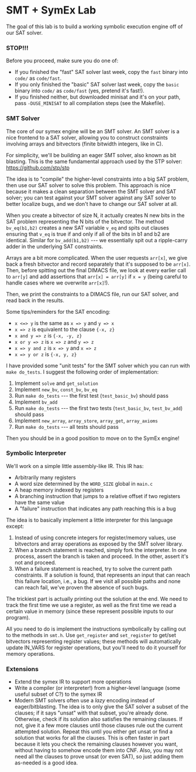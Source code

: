 # SMT + SymEx Lab
The goal of this lab is to build a working symbolic execution engine off of our
SAT solver.

### STOP!!!
Before you proceed, make sure you do one of:
- If you finished the "fast" SAT solver last week, copy the `fast` binary into
  `code/` as `code/fast`.
- If you only finished the "basic" SAT solver last week, copy the `basic`
  binary into `code/` as `code/fast` (yes, pretend it's fast!).
- If you finished neither, but downloaded minisat and it's on your path, pass
  `-DUSE_MINISAT` to all compilation steps (see the Makefile).

### SMT Solver
The core of our symex engine will be an SMT solver. An SMT solver is a nice
frontend to a SAT solver, allowing you to construct constraints involving
arrays and bitvectors (finite bitwidth integers, like in C).

For simplicity, we'll be building an eager SMT solver, also known as bit
blasting. This is the same fundamental approach used by the STP solver:
https://github.com/stp/stp

The idea is to "compile" the higher-level constraints into a big SAT problem,
then use our SAT solver to solve this problem.  This approach is nice because
it makes a clean separation between the SMT solver and SAT solver; you can test
against your SMT solver against any SAT solver to better localize bugs, and we
don't have to change our SAT solver at all.

When you create a bitvector of size N, it actually creates N new bits in the
SAT problem representing the N bits of the bitvector. The method `bv_eq(b1,b2)`
creates a new SAT variable `v_eq` and spits out clauses ensuring that `v_eq` is
true if and only if all of the bits in b1 and b2 are identical. Similar for
`bv_add(b1,b2)` --- we essentially spit out a ripple-carry adder in the
underlying SAT constraints.

Arrays are a bit more complicated. When the user requests `arr[x]`, we give
back a fresh bitvector and record separately that it's supposed to be `arr[x]`.
Then, before spitting out the final DIMACS file, we look at every earlier call
to `arr[y]` and add assertions that `arr[x] = arr[y]` if `x = y` (being careful
to handle cases where we overwrite `arr[x]`!).

Then, we print the constraints to a DIMACS file, run our SAT solver, and read
back in the results.

Some tips/reminders for the SAT encoding:
- `x <=> y` is the same as `x => y` and `y => x`
- `x => z` is equivalent to the clause `{-x, z}`
- `x and y => z` is `{-x, -y, z}`
- `x or y => z` is `x => z` and `y => z`
- `x => y and z` is `x => y` and `x => z`
- `x => y or z` is `{-x, y, z}`

I have provided some "unit tests" for the SMT solver which you can run with
`make do_tests`. I suggest the following order of implementation:
1. Implement `solve` and `get_solution`
2. Implement `new_bv`, `const_bv`, `bv_eq`
3. Run `make do_tests` --- the first test (`test_basic_bv`) should pass
4. Implement `bv_add`
5. Run `make do_tests` --- the first two tests (`test_basic_bv`, `test_bv_add`)
   should pass
6. Implement `new_array`, `array_store`, `array_get`, `array_axioms`
7. Run `make do_tests` --- all tests should pass

Then you should be in a good position to move on to the SymEx engine!

### Symbolic Interpreter
We'll work on a simple little assembly-like IR. This IR has:
- Arbitrarily many registers
- A word size determined by the `WORD_SIZE` global in `main.c`
- A heap memory indexed by registers
- A branching instruction that jumps to a relative offset if two registers have
  the same value
- A "failure" instruction that indicates any path reaching this is a bug

The idea is to basically implement a little interpreter for this language
except:
1. Instead of using concrete integers for register/memory values, use
   bitvectors and array operations as exposed by the SMT solver library.
2. When a branch statement is reached, simply fork the interpreter. In one
   process, assert the branch is taken and proceed. In the other, assert it's
   not and proceed.
3. When a failure statement is reached, try to solve the current path
   constraints. If a solution is found, that represents an input that can reach
   this failure location, i.e., a bug. If we visit all possible paths and none
   can reach fail, we've proven the absence of such bugs.

The trickiest part is actually printing out the solution at the end. We need to
track the first time we use a register, as well as the first time we read a
certain value in memory (since these represent possible inputs to our program).

All you need to do is implement the instructions symbolically by calling out to
the methods in `smt.h`. Use `get_register` and `set_register` to get/set
bitvectors representing register values; these methods will automatically
update IN_VARS for register operations, but you'll need to do it yourself for
memory operations.

### Extensions
- Extend the symex IR to support more operations
- Write a compiler (or interpreter!) from a higher-level language (some useful
  subset of C?) to the symex IR
- Modern SMT solvers often use a *lazy* encoding instead of eager/bitblasting.
  The idea is to only give the SAT solver a subset of the clauses; if it says
  "unsat" with that subset, you're already done. Otherwise, check if its
  solution also satisfies the remaining clauses. If not, give it a few more
  clauses until those clauses rule out the current attempted solution. Repeat
  this until you either get unsat or find a solution that works for all the
  clauses. This is often faster in part because it lets you check the remaining
  clauses however you want, without having to somehow encode them into CNF.
  Also, you may not need all the clauses to prove unsat (or even SAT), so just
  adding them as-needed is a good idea.
